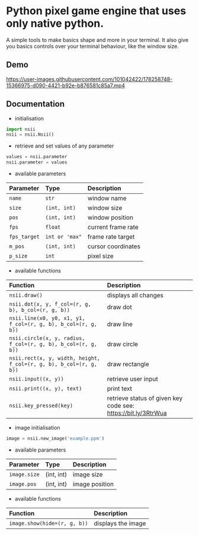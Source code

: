 
# Python pixel game engine that uses only native python.

A simple tools to make basics shape and more in your terminal. It also give you basics controls over your terminal behaviour, like the window size.


## Demo

https://user-images.githubusercontent.com/101042422/178258748-15366975-d090-4421-b92e-b876581c85a7.mp4


## Documentation

- initialisation

```python
import nsii
nsii = nsii.Nsii()
```
- retrieve and set values of any parameter

```python
values = nsii.parameter
nsii.parameter = values
```

- available parameters

| Parameter | Type | Description |
| :-------- | :--- | :---------- |
| `name` | `str` | window name |
| `size` | `(int, int)` | window size |
| `pos` | `(int, int)` | window position |
| `fps` | `float` | current frame rate |
| `fps_target` | `int or 'max"` | frame rate target |
| `m_pos` | `(int, int)` | cursor coordinates |
| `p_size` | `int` | pixel size |

- available functions

| Function | Description |
| :------- | :---------- |
| `nsii.draw()` | displays all changes |
| `nsii.dot(x, y, f_col=(r, g, b), b_col=(r, g, b))` | draw dot |
| `nsii.line(x0, y0, x1, y1, f_col=(r, g, b), b_col=(r, g, b))` | draw line |
| `nsii.circle(x, y, radius, f_col=(r, g, b), b_col=(r, g, b))` | draw circle |
| `nsii.rect(x, y, width, height, f_col=(r, g, b), b_col=(r, g, b))` | draw rectangle |
| `nsii.input((x, y))` | retrieve user input |
| `nsii.print((x, y), text)` | print text |
| `nsii.key_pressed(key)` | retrieve status of given key code see: https://bit.ly/3RtrWua |

- image initialisation
```python
image = nsii.new_image('example.ppm')
```

- available parameters

| Parameter | Type | Description |
| :-------- | :--- | :---------- |
| `image.size` | (int, int) | image size |
| `image.pos` | (int, int) | image position |

- available functions

| Function | Description |
| :------- | :---------- |
| `image.show(hide=(r, g, b))` | displays the image |
